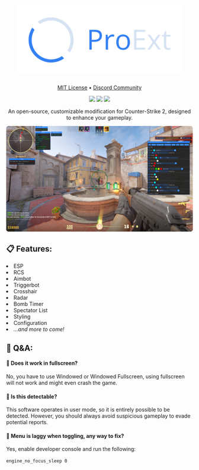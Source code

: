 <!--
Copyright (c) 2023 Vytrol <vytrol@proton.me>
SPDX-License-Identifier: MIT
-->

<h1 align="center">
    <img src="./assets/banner.png" width="450"/>
</h1>

<p align="center">
    <a href="https://raw.githubusercontent.com/vytrol/ProExt/main/LICENSE" target="_blank">MIT License</a>
    •
    <a href="https://discord.gg/8t2vNHMJW6" target="_blank">Discord Community</a>
</p>

<div align="center">
    <img src="https://img.shields.io/github/license/vytrol/proext?style=for-the-badge&logo=github&color=3380F5"/>
    <img src="https://img.shields.io/github/actions/workflow/status/vytrol/proext/build-deploy.yml?style=for-the-badge&logo=github&color=3380F5"/>
    <img src="https://img.shields.io/github/commit-activity/t/vytrol/proext?style=for-the-badge&logo=github&color=3380F5"/>
</div>

<p align="center">An open-source, customizable modification for Counter-Strike 2, designed to enhance your gameplay.</p>

<img src="./assets/showcase.png"/>

<h2>📋 Features:</h2>
<li>ESP</li>
<li>RCS</li>
<li>Aimbot</li>
<li>Triggerbot</li>
<li>Crosshair</li>
<li>Radar</li>
<li>Bomb Timer</li>
<li>Spectator List</li>
<li>Styling</li>
<li>Configuration</li>
<li><i>...and more to come!</i></li>

<h2>💬 Q&A:</h2>
<h4><b>🤔  Does it work in fullscreen?</b></h4>
<p>No, you have to use Windowed or Windowed Fullscreen, using fullscreen will not work and might even crash the game.</p>

<h4><b>🤔  Is this detectable?</b></h4>
<p>This software operates in user mode, so it is entirely possible to be detected. However, you should always avoid suspicious gameplay to evade potential reports.</p>

<h4><b>🤔  Menu is laggy when toggling, any way to fix?</b></h4>
<p>Yes, enable developer console and run the following:</p>

<code>engine_no_focus_sleep 0</code>